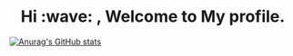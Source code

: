 <h1 align="center"> Hi :wave: , Welcome to My profile. </h1>

[![Anurag's GitHub stats](https://github-readme-stats.vercel.app/api?username=KituneG0n)](https://github.com/anuraghazra/github-readme-stats)




